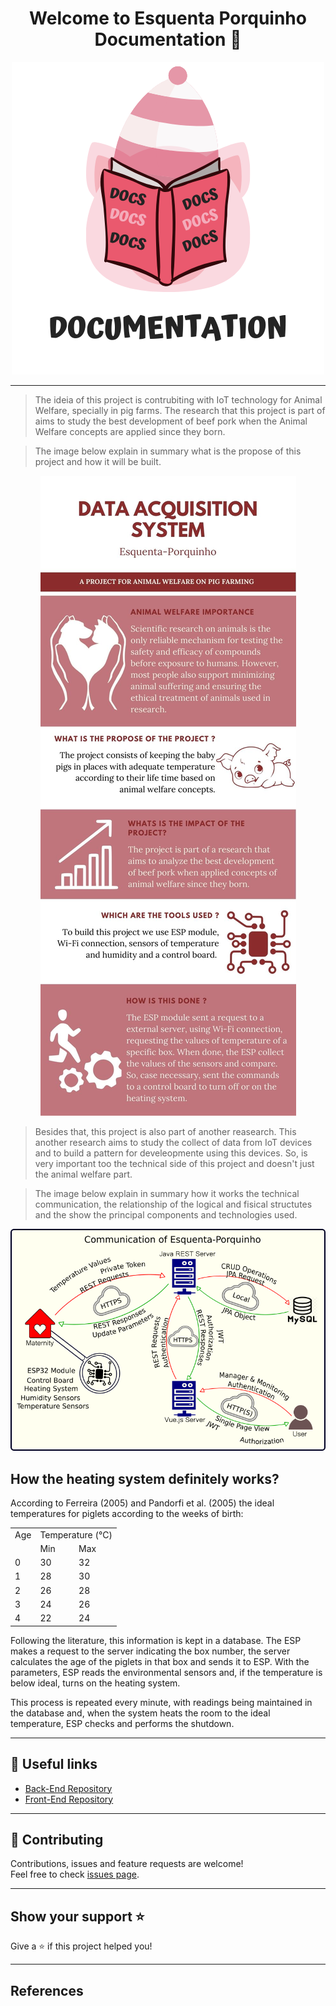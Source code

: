 <h1 align="center">Welcome to Esquenta Porquinho Documentation 👋</h1>

<div align="center">
    <img src=".github\images\documentation.png" alt="This is an image of a pig under a book with `docs` in front of it">
</div> 

***

> The ideia of this project is contrubiting with IoT technology for Animal Welfare, specially in pig farms. The research that this project is part of aims to study the best development of beef pork when the Animal Welfare concepts are applied since they born.

> The image below explain in summary what is the propose of this project and how it will be built.

<div align="center">
    <img src=".github\images\description.jpg" alt="This is an image explain the propose and the methodology of the project">
</div> 

> Besides that, this project is also part of another reasearch. This another research aims to study the collect of data from IoT devices and to build a pattern for develeopmente using this devices. So, is very important too the technical side of this project and doesn't just the animal welfare part. 

> The image below explain in summary how it works the technical communication, the relationship of the logical and fisical structutes and the show the principal components and technologies used.

<div align="center">
    <img src=".github\images\communication.png" alt="This is an image explain how the project communication works">
</div>

## How the heating system definitely works?

According to Ferreira (2005) and Pandorfi et al. (2005) the ideal temperatures for piglets according to the weeks of birth:

<table align=center>
    <tr>
        <td>Age</td>
        <td colspan='2'>Temperature (°C)</td>
    </tr>
    <tr>
        <td>&nbsp</td>
        <td>Min</td>
        <td>Max</td>
    </tr>
    <tr>
        <td>0</td>
        <td>30</td>
        <td>32</td>
    </tr>
    <tr>
        <td>1</td>
        <td>28</td>
        <td>30</td>
    </tr>
    <tr>
        <td>2</td>
        <td>26</td>
        <td>28</td>
    </tr>
    <tr>
        <td>3</td>
        <td>24</td>
        <td>26</td>
    </tr>
    <tr>
        <td>4</td>
        <td>22</td>
        <td>24</td>
    </tr>
</table>

Following the literature, this information is kept in a database. The ESP makes a request to the server indicating the box number, the server calculates the age of the piglets in that box and sends it to ESP. With the parameters, ESP reads the environmental sensors and, if the temperature is below ideal, turns on the heating system.

This process is repeated every minute, with readings being maintained in the database and, when the system heats the room to the ideal temperature, ESP checks and performs the shutdown.

***

## :link: Useful links
- [Back-End Repository](https://github.com/Esquenta-Porquinho/back-end)
- [Front-End Repository](https://github.com/Esquenta-Porquinho/front-end)
***

## 🤝 Contributing

Contributions, issues and feature requests are welcome!<br />Feel free to check [issues page](https://github.com/Esquenta-Porquinho/documentation/issues). 
***

## Show your support ⭐️

Give a ⭐️ if this project helped you!
***

## References